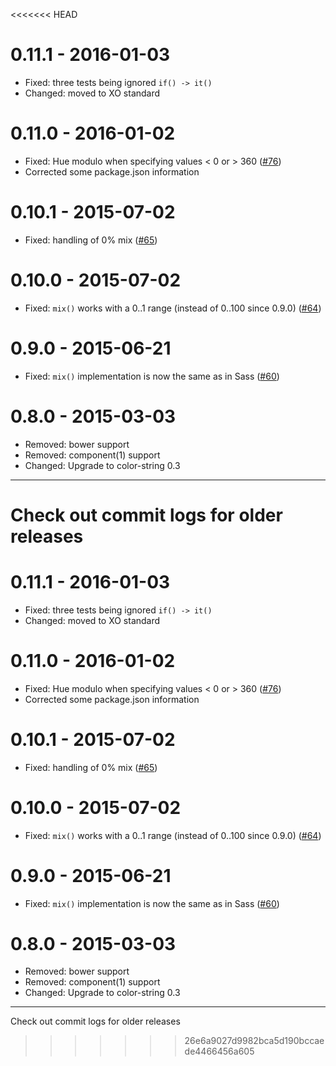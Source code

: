 <<<<<<< HEAD
# 0.11.1 - 2016-01-03

- Fixed: three tests being ignored `if() -> it()`
- Changed: moved to XO standard

# 0.11.0 - 2016-01-02

- Fixed: Hue modulo when specifying values < 0 or > 360
([#76](https://github.com/MoOx/color/pull/76))
- Corrected some package.json information

# 0.10.1 - 2015-07-02

- Fixed: handling of 0% mix
([#65](https://github.com/harthur/color/pull/65))

# 0.10.0 - 2015-07-02

- Fixed: `mix()` works with a 0..1 range (instead of 0..100 since 0.9.0)
([#64](https://github.com/harthur/color/pull/64))

# 0.9.0 - 2015-06-21

- Fixed: `mix()` implementation is now the same as in Sass
([#60](https://github.com/harthur/color/pull/60))

# 0.8.0 - 2015-03-03

- Removed: bower support
- Removed: component(1) support
- Changed: Upgrade to color-string 0.3

---

Check out commit logs for older releases
=======
# 0.11.1 - 2016-01-03

- Fixed: three tests being ignored `if() -> it()`
- Changed: moved to XO standard

# 0.11.0 - 2016-01-02

- Fixed: Hue modulo when specifying values < 0 or > 360
([#76](https://github.com/MoOx/color/pull/76))
- Corrected some package.json information

# 0.10.1 - 2015-07-02

- Fixed: handling of 0% mix
([#65](https://github.com/harthur/color/pull/65))

# 0.10.0 - 2015-07-02

- Fixed: `mix()` works with a 0..1 range (instead of 0..100 since 0.9.0)
([#64](https://github.com/harthur/color/pull/64))

# 0.9.0 - 2015-06-21

- Fixed: `mix()` implementation is now the same as in Sass
([#60](https://github.com/harthur/color/pull/60))

# 0.8.0 - 2015-03-03

- Removed: bower support
- Removed: component(1) support
- Changed: Upgrade to color-string 0.3

---

Check out commit logs for older releases
>>>>>>> 26e6a9027d9982bca5d190bccaede4466456a605
